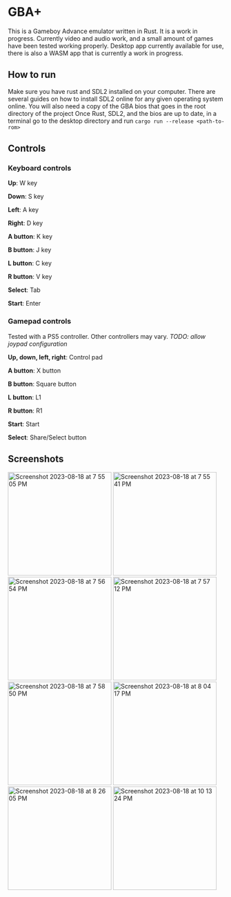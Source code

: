 # GBA+

This is a Gameboy Advance emulator written in Rust. It is a work in progress. Currently video and audio work, and a small amount of games have been tested working properly. Desktop app currently available for use, there is also a WASM app that is currently a work in progress.

## How to run

Make sure you have rust and SDL2 installed on your computer. There are several guides on how to install SDL2 online for any given operating system online. You will also need a copy of the GBA bios that goes in the root directory of the project Once Rust, SDL2, and the bios are up to date, in a terminal go to the desktop directory and run `cargo run --release <path-to-rom>`

## Controls

### Keyboard controls


**Up**: W key

**Down**: S key

**Left**: A key

**Right**: D key

**A button**: K key

**B button**: J key

**L button**: C key

**R button**: V key

**Select**: Tab

**Start**: Enter


### Gamepad controls

Tested with a PS5 controller. Other controllers may vary. *TODO: allow joypad configuration*

**Up, down, left, right**: Control pad

**A button**: X button

**B button**: Square button

**L button**: L1

**R button**: R1

**Start**: Start

**Select**: Share/Select button


## Screenshots

<img width="240" alt="Screenshot 2023-08-18 at 7 55 05 PM" src="https://github.com/annethereshewent/gba-plus/assets/1106413/7b4d770a-2133-4c85-b0f8-e32ccb59e7cf">
<img width="240" alt="Screenshot 2023-08-18 at 7 55 41 PM" src="https://github.com/annethereshewent/gba-plus/assets/1106413/a4a71159-c761-4356-8e21-6dc449db9468">
<img width="240" alt="Screenshot 2023-08-18 at 7 56 54 PM" src="https://github.com/annethereshewent/gba-plus/assets/1106413/b3f1a153-beb7-4fae-9881-cee009ba4612">
<img width="240" alt="Screenshot 2023-08-18 at 7 57 12 PM" src="https://github.com/annethereshewent/gba-plus/assets/1106413/de323507-1ee7-4015-83e5-59f75781fbc8">
<img width="240" alt="Screenshot 2023-08-18 at 7 58 50 PM" src="https://github.com/annethereshewent/gba-plus/assets/1106413/2576ee95-db3a-40a2-b4b0-1b0dccc3ea37">
<img width="240" alt="Screenshot 2023-08-18 at 8 04 17 PM" src="https://github.com/annethereshewent/gba-plus/assets/1106413/8e9e53cc-9cba-4de5-a77f-1ff4c4176cc0">
<img width="240" alt="Screenshot 2023-08-18 at 8 26 05 PM" src="https://github.com/annethereshewent/gba-plus/assets/1106413/1e26c4da-6475-4d1f-9f0f-3595d9861606">
<img width="240" alt="Screenshot 2023-08-18 at 10 13 24 PM" src="https://github.com/annethereshewent/gba-plus/assets/1106413/363fc62d-1038-450b-9672-71dc354a3e20">






